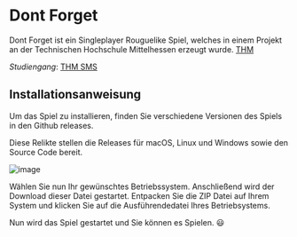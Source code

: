 # Dont Forget

Dont Forget ist ein Singleplayer Rouguelike Spiel, welches in einem Projekt an der Technischen Hochschule Mittelhessen erzeugt wurde. [THM](https://www.thm.de/site/) 

_Studiengang_:
[THM SMS](https://www.thm.de/site/studium/unsere-studienangebote/digital-media-systems-bachelor-bsc-mni-giessen.html)

## Installationsanweisung

Um das Spiel zu installieren, finden Sie verschiedene Versionen des Spiels in den Github releases.

Diese Relikte stellen die Releases für macOS, Linux und Windows sowie den Source Code bereit.

![image](https://github.com/user-attachments/assets/a6745320-6616-49fb-9f69-f258fbaba116)

Wählen Sie nun Ihr gewünschtes Betriebssystem. Anschließend wird der Download dieser Datei gestartet. 
Entpacken Sie die ZIP Datei auf Ihrem System und klicken Sie auf die Ausführendedatei Ihres Betriebsystems.

Nun wird das Spiel gestartet und Sie können es Spielen. 😃
